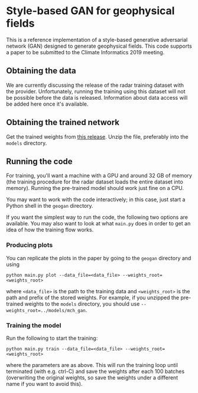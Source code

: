 # Style-based GAN for geophysical fields

This is a reference implementation of a style-based generative adversarial network (GAN) designed to generate geophysical fields. This code supports a paper to be submitted to the Climate Informatics 2019 meeting.

## Obtaining the data

We are currently discussing the release of the radar training dataset with the provider. Unfortunately, running the training using this dataset will not be possible before the data is released. Information about data access will be added here once it's available.

## Obtaining the trained network

Get the trained weights from [this release](../../releases/download/v0.1-data/mch_gan.zip). Unzip the file, preferably into the `models` directory.

## Running the code

For training, you'll want a machine with a GPU and around 32 GB of memory (the training procedure for the radar dataset loads the entire dataset into memory). Running the pre-trained model should work just fine on a CPU.

You may want to work with the code interactively; in this case, just start a Python shell in the `geogan` directory.

If you want the simplest way to run the code, the following two options are available. You may also want to look at what `main.py` does in order to get an idea of how the training flow works.

### Producing plots

You can replicate the plots in the paper by going to the `geogan` directory and using
```
python main.py plot --data_file=<data_file> --weights_root=<weights_root>
```
where `<data_file>` is the path to the training data and `<weights_root>` is the path and prefix of the stored weights. For example, if you unzipped the pre-trained weights to the `models` directory, you should use `--weights_root=../models/mch_gan`.

### Training the model

Run the following to start the training:
```
python main.py train --data_file=<data_file> --weights_root=<weights_root>
```
where the parameters are as above. This will run the training loop until terminated (with e.g. ctrl-C) and save the weights after each 100 batches (overwriting the original weights, so save the weights under a different name if you want to avoid this).
